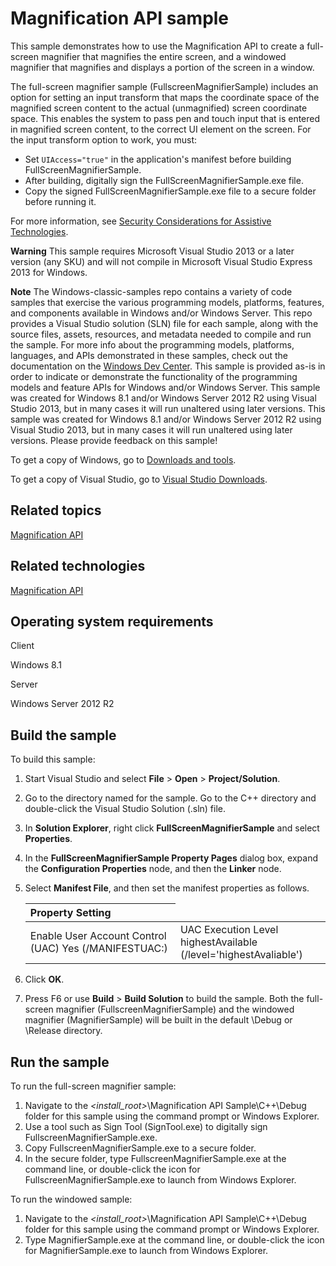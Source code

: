 Magnification API sample
========================

This sample demonstrates how to use the Magnification API to create a full-screen magnifier that magnifies the entire screen, and a windowed magnifier that magnifies and displays a portion of the screen in a window.

The full-screen magnifier sample (FullscreenMagnifierSample) includes an option for setting an input transform that maps the coordinate space of the magnified screen content to the actual (unmagnified) screen coordinate space. This enables the system to pass pen and touch input that is entered in magnified screen content, to the correct UI element on the screen. For the input transform option to work, you must:

-   Set `UIAccess="true"` in the application's manifest before building FullScreenMagnifierSample.
-   After building, digitally sign the FullScreenMagnifierSample.exe file.
-   Copy the signed FullScreenMagnifierSample.exe file to a secure folder before running it.

For more information, see [Security Considerations for Assistive Technologies](http://msdn.microsoft.com/en-us/library/windows/desktop/ee671610).

**Warning**  This sample requires Microsoft Visual Studio 2013 or a later version (any SKU) and will not compile in Microsoft Visual Studio Express 2013 for Windows.

**Note**  The Windows-classic-samples repo contains a variety of code samples that exercise the various programming models, platforms, features, and components available in Windows and/or Windows Server. This repo provides a Visual Studio solution (SLN) file for each sample, along with the source files, assets, resources, and metadata needed to compile and run the sample. For more info about the programming models, platforms, languages, and APIs demonstrated in these samples, check out the documentation on the [Windows Dev Center](https://dev.windows.com). This sample is provided as-is in order to indicate or demonstrate the functionality of the programming models and feature APIs for Windows and/or Windows Server. This sample was created for Windows 8.1 and/or Windows Server 2012 R2 using Visual Studio 2013, but in many cases it will run unaltered using later versions. This sample was created for Windows 8.1 and/or Windows Server 2012 R2 using Visual Studio 2013, but in many cases it will run unaltered using later versions. Please provide feedback on this sample!

To get a copy of Windows, go to [Downloads and tools](http://go.microsoft.com/fwlink/p/?linkid=301696).

To get a copy of Visual Studio, go to [Visual Studio Downloads](http://go.microsoft.com/fwlink/p/?linkid=301697).

Related topics
--------------

[Magnification API](http://msdn.microsoft.com/en-us/library/windows/desktop/ms692162)

Related technologies
--------------------

[Magnification API](http://msdn.microsoft.com/en-us/library/windows/desktop/ms692162)

Operating system requirements
-----------------------------

Client

Windows 8.1

Server

Windows Server 2012 R2

Build the sample
----------------

To build this sample:

1.  Start Visual Studio and select **File** \> **Open** \> **Project/Solution**.
2.  Go to the directory named for the sample. Go to the C++ directory and double-click the Visual Studio Solution (.sln) file.
3.  In **Solution Explorer**, right click **FullScreenMagnifierSample** and select **Properties**.
4.  In the **FullScreenMagnifierSample Property Pages** dialog box, expand the **Configuration Properties** node, and then the **Linker** node.
5.  Select **Manifest File**, and then set the manifest properties as follows.
    <table>
    <colgroup>
    <col width="50%" />
    <col width="50%" />
    </colgroup>
    <thead>
    <tr class="header">
    <th align="left">Property
    Setting</th>
    </tr>
    </thead>
    <tbody>
    <tr class="odd">
    <td align="left">Enable User Account Control (UAC)
    Yes (/MANIFESTUAC:)</td>
    <td align="left">UAC Execution Level
    highestAvailable (/level='highestAvaliable')</td>
    </tr>
    </tbody>
    </table>

6.  Click **OK**.
7.  Press F6 or use **Build** \> **Build Solution** to build the sample. Both the full-screen magnifier (FullscreenMagnifierSample) and the windowed magnifier (MagnifierSample) will be built in the default \\Debug or \\Release directory.

Run the sample
--------------

To run the full-screen magnifier sample:

1.  Navigate to the *\<install\_root\>*\\Magnification API Sample\\C++\\Debug folder for this sample using the command prompt or Windows Explorer.
2.  Use a tool such as Sign Tool (SignTool.exe) to digitally sign FullscreenMagnifierSample.exe.
3.  Copy FullscreenMagnifierSample.exe to a secure folder.
4.  In the secure folder, type FullscreenMagnifierSample.exe at the command line, or double-click the icon for FullscreenMagnifierSample.exe to launch from Windows Explorer.

To run the windowed sample:

1.  Navigate to the *\<install\_root\>*\\Magnification API Sample\\C++\\Debug folder for this sample using the command prompt or Windows Explorer.
2.  Type MagnifierSample.exe at the command line, or double-click the icon for MagnifierSample.exe to launch from Windows Explorer.

